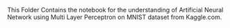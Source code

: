 This Folder Contains the notebook for the understanding of Artificial Neural Network using Multi Layer Perceptron on MNIST dataset from Kaggle.com.

